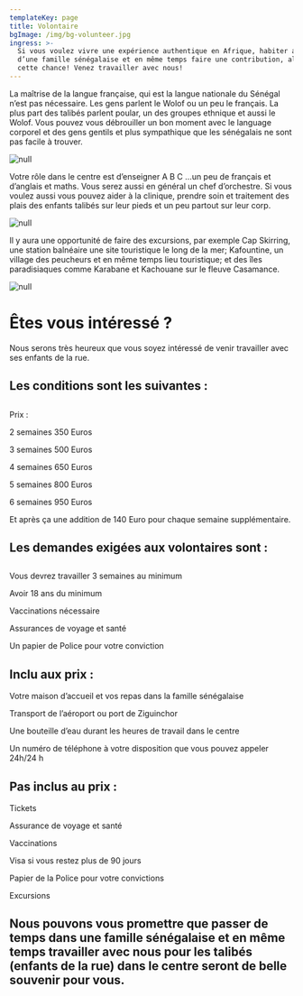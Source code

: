 ```yaml
---
templateKey: page
title: Volontaire
bgImage: /img/bg-volunteer.jpg
ingress: >-
  Si vous voulez vivre une expérience authentique en Afrique, habiter au sien
  d’une famille sénégalaise et en même temps faire une contribution, alors tenez
  cette chance! Venez travailler avec nous!
---
```

La maîtrise de la langue française, qui est la langue nationale du Sénégal n’est pas nécessaire. Les gens parlent le Wolof ou un peu le français. La plus part des talibés parlent poular, un des groupes ethnique et aussi le Wolof. Vous pouvez vous débrouiller un bon moment avec le language corporel et des gens gentils et plus sympathique que les sénégalais ne sont pas facile à trouver. 

![null](/img/volontär-3.jpg)

Votre rôle dans le centre est d’enseigner A B C …un peu de français et d’anglais et maths. Vous serez aussi en général un chef d’orchestre. Si vous voulez aussi vous pouvez aider à la clinique, prendre soin et traitement des plais des enfants talibés sur leur pieds et un peu partout sur leur corp. 

![null](/img/volontär-2.jpg)

Il y aura une opportunité de faire des excursions, par exemple Cap Skirring, une station balnéaire une site touristique le long de la mer; Kafountine, un village des peucheurs et en même temps lieu touristique; et des îles paradisiaques comme Karabane et Kachouane sur le fleuve Casamance.

![null](/img/mat-4.jpg)

# Êtes vous intéressé ?

Nous serons très heureux que vous soyez intéressé de venir travailler avec ses enfants de la rue.

## Les conditions sont les suivantes :

## 

Prix :

2 semaines  350 Euros

3 semaines  500 Euros

4 semaines  650 Euros

5 semaines  800 Euros

6 semaines  950 Euros

Et après ça une addition de 140 Euro pour chaque semaine supplémentaire. 

## Les demandes exigées aux volontaires sont :

## 

Vous devrez travailler 3 semaines au minimum

Avoir 18 ans du minimum

Vaccinations nécessaire 

Assurances de voyage et santé 

Un papier de Police pour votre conviction 

## Inclu aux prix :

Votre maison d’accueil et vos repas dans la famille sénégalaise 

Transport de l’aéroport ou port de Ziguinchor 

Une bouteille d’eau durant les heures de travail dans le centre

Un numéro de téléphone à votre disposition que vous pouvez appeler 24h/24 h

## Pas inclus au prix :

Tickets

Assurance de voyage et santé 

Vaccinations

Visa si vous restez plus de 90 jours

Papier de la Police pour votre convictions 

Excursions

## Nous pouvons vous promettre que passer de temps dans une famille sénégalaise et en même temps travailler avec nous pour les talibés (enfants de la rue) dans le centre seront de belle souvenir pour vous.
